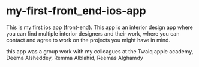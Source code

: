 # my-first-front_end-ios-app
This is my first ios app (front-end).
This app is an interior design app where you can find multiple interior designers and their work, where you can contact and agree to 
work on the projects you might have in mind.

this app was a group work with my colleagues at the Twaiq apple academy, Deema Alsheddey, Remma Alblahid, Reemas Alghamdy

